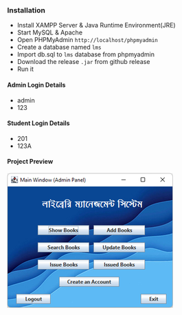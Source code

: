 ### Installation

- Install XAMPP Server & Java Runtime Environment(JRE)
- Start MySQL & Apache
- Open PHPMyAdmin `http://localhost/phpmyadmin`
- Create a database named `lms`
- Import db.sql to `lms` database from phpmyadmin
- Download the release `.jar` from github release
- Run it

#### Admin Login Details

- admin
- 123

#### Student Login Details

- 201
- 123A

#### Project Preview

[![Watch the video](Preview.png)](https://youtu.be/e-Seh1u6VXI)
